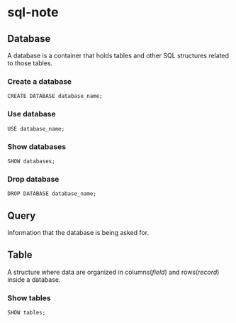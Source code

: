 # sql-note

## Database
A database is a container that holds tables and other SQL structures related to those tables.
### Create a database
`CREATE DATABASE database_name;`
### Use database
`USE database_name;`
### Show databases
`SHOW databases;`
### Drop database
`DROP DATABASE database_name;`


## Query
Information that the database is being asked for.


## Table
A structure where data are organized in columns(<em>field</em>) and rows(<em>record</em>) inside a database.
### Show tables
`SHOW tables;`

